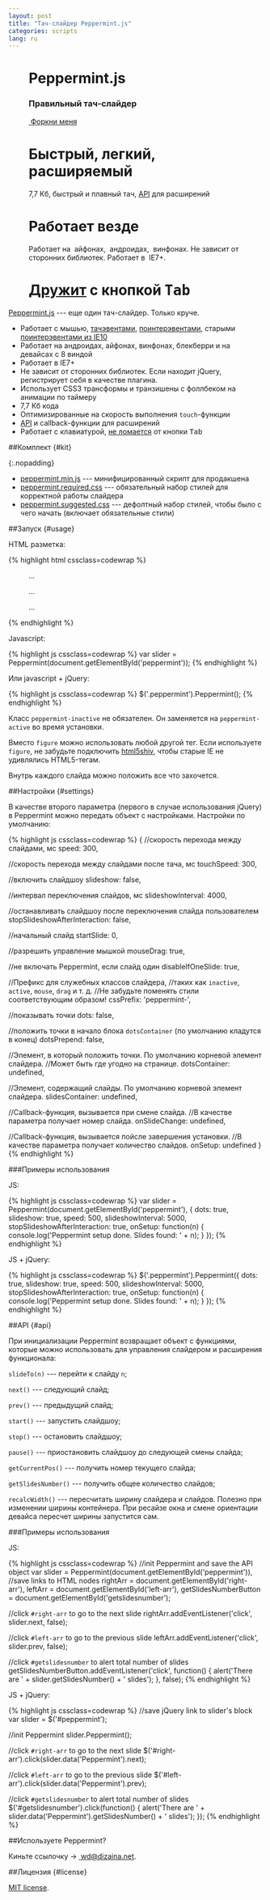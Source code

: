 ```yaml
---
layout: post
title: "Тач-слайдер Peppermint.js"
categories: scripts
lang: ru
---
```


<style>
{% include snippets/peppermint-demo.css %}
</style>

<script>
  dzDelayed.push(function() {
    $('#peppermint').Peppermint({
      dots: true,
      slideshow: true,
      slideshowInterval: 7000,
      stopSlideshowAfterInteraction: true
    });
  });
</script>

<div class="stage peppermint" id="peppermint">
  <figure class="yellow">
    <h1>Peppermint.js</h1>
    <h3>Правильный тач-слайдер</h3>
    <p><a href="https://github.com/wilddeer/Peppermint" class="github"><i class="icon-github">&nbsp;</i>Форкни меня</a></p>
  </figure>

  <figure class="red">
      <h1>Быстрый, легкий, расширяемый</h1>
      <p>7,7 Кб, быстрый и плавный тач, <a href="#api">API</a> для расширений</p>
  </figure>

  <figure class="green">
      <h1>Работает везде</h1>
      <p>Работает на <i class="icon-apple">&nbsp;</i>айфонах, <i class="icon-android">&nbsp;</i>андроидах, <i class="icon-windows">&nbsp;</i>винфонах. Не зависит от сторонних библиотек. Работает в <i class="icon-IE">&nbsp;</i>IE7+.</p>
  </figure>

  <figure class="blue">
    <h1><a href="/internet-maintenance/js-sliders-and-the-tab-key/">Дружит</a> с кнопкой <kbd>Tab</kbd></h1>
    
  </figure>
</div>

[Peppermint.js](https://github.com/wilddeer/Peppermint) --- еще один тач-слайдер. Только круче.

- Работает с мышью, [тачэвентами](http://www.w3.org/TR/touch-events/), [поинтерэвентами](http://www.w3.org/TR/pointerevents/), старыми [поинтерэвентами из IE10](http://msdn.microsoft.com/en-us/library/ie/hh673557(v=vs.85).aspx)
- Работает на андроидах, айфонах, винфонах, блекберри и на девайсах с 8 виндой
- Работает в IE7+
- Не зависит от сторонних библиотек. Если находит jQuery, регистрирует себя в качестве плагина.
- Использует CSS3 трансформы и транзишены с фоллбеком на анимации по таймеру
- 7,7 Кб кода
- Оптимизированные на скорость выполнения `touch`-функции
- [API](#api) и callback-функции для расширений
- Работает с клавиатурой, [не ломается](/internet-maintenance/js-sliders-and-the-tab-key/) от кнопки <kbd>Tab</kbd>

##Комплект {#kit}

{:.nopadding}
- <a href="https://raw.github.com/wilddeer/Peppermint/master/dist/peppermint.min.js" class="iconlink"><i class="icon-cloud-download"> </i><span>peppermint.min.js</span></a> --- минифицированный скрипт для продакшена
- <a href="https://raw.github.com/wilddeer/Peppermint/master/dist/peppermint.required.css" class="iconlink"><i class="icon-cloud-download"> </i><span>peppermint.required.css</span></a> --- обязательный набор стилей для корректной работы слайдера
- <a href="https://raw.github.com/wilddeer/Peppermint/master/dist/peppermint.suggested.css" class="iconlink"><i class="icon-cloud-download"> </i><span>peppermint.suggested.css</span></a> --- дефолтный набор стилей, чтобы было с чего начать (включает обязательные стили)

##Запуск {#usage}

HTML разметка:

{% highlight html cssclass=codewrap %}
<div class="peppermint peppermint-inactive" id="peppermint">
  <figure> ... </figure>

  <figure> ... </figure>

  <figure> ... </figure>
</div>
{% endhighlight %}

Javascript:

{% highlight js cssclass=codewrap %}
var slider = Peppermint(document.getElementById('peppermint'));
{% endhighlight %}

Или javascript + jQuery:

{% highlight js cssclass=codewrap %}
$('.peppermint').Peppermint();
{% endhighlight %}

Класс `peppermint-inactive` не обязателен. Он заменяется на `peppermint-active` во время установки.

Вместо `figure` можно использовать любой другой тег. Если используете `figure`, не забудьте подключить [html5shiv](https://github.com/aFarkas/html5shiv), чтобы старые IE не удивлялись HTML5-тегам.

Внутрь каждого слайда можно положить все что захочется.

##Настройки {#settings}

В качестве второго параметра (первого в случае использования jQuery) в Peppermint можно передать объект с настройками. Настройки по умолчанию:

{% highlight js cssclass=codewrap %}
{
  //скорость перехода между слайдами, мс
  speed: 300,

  //скорость перехода между слайдами после тача, мс
  touchSpeed: 300,

  //включить слайдшоу
  slideshow: false,

  //интервал переключения слайдов, мс
  slideshowInterval: 4000,

  //останавливать слайдшоу после переключения слайда пользователем
  stopSlideshowAfterInteraction: false,

  //начальный слайд
  startSlide: 0,

  //разрешить управление мышкой
  mouseDrag: true,

  //не включать Peppermint, если слайд один
  disableIfOneSlide: true,

  //Префикс для служебных классов слайдера,
  //таких как `inactive`, `active`, `mouse`, `drag` и т. д.
  //Не забудьте поменять стили соответствующим образом!
  cssPrefix: 'peppermint-',

  //показывать точки
  dots: false,

  //положить точки в начало блока `dotsContainer` (по умолчанию кладутся в конец)
  dotsPrepend: false,

  //Элемент, в который положить точки. По умолчанию корневой элемент слайдера.
  //Может быть где угодно на странице.
  dotsContainer: undefined,  

  //Элемент, содержащий слайды. По умолчанию корневой элемент слайдера.
  slidesContainer: undefined,

  //Callback-функция, вызывается при смене слайда.
  //В качестве параметра получает номер слайда.
  onSlideChange: undefined,

  //Callback-функция, вызывается пойсле завершения установки.
  //В качестве параметра получает количество слайдов.
  onSetup: undefined
}
{% endhighlight %}

###Примеры использования

JS:

{% highlight js cssclass=codewrap %}
var slider = Peppermint(document.getElementById('peppermint'), {
  dots: true,
  slideshow: true,
  speed: 500,
  slideshowInterval: 5000,
  stopSlideshowAfterInteraction: true,
  onSetup: function(n) {
    console.log('Peppermint setup done. Slides found: ' + n);
  }
});
{% endhighlight %}

JS + jQuery:

{% highlight js cssclass=codewrap %}
$('.peppermint').Peppermint({
  dots: true,
  slideshow: true,
  speed: 500,
  slideshowInterval: 5000,
  stopSlideshowAfterInteraction: true,
  onSetup: function(n) {
    console.log('Peppermint setup done. Slides found: ' + n);
  }
});
{% endhighlight %}

##API {#api}

При инициализации Peppermint возвращает объект с функциями, которые можно использовать для управления слайдером и расширения функционала:

`slideTo(n)` --- перейти к слайду `n`;

`next()` --- следующий слайд;

`prev()` --- предыдущий слайд;

`start()` --- запустить слайдшоу;

`stop()` --- остановить слайдшоу;

`pause()` --- приостановить слайдшоу до следующей смены слайда;

`getCurrentPos()` --- получить номер текущего слайда;

`getSlidesNumber()` --- получить общее количество слайдов;

`recalcWidth()` --- пересчитать ширину слайдера и слайдов. Полезно при изменении ширины контейнера. При ресайзе окна и смене ориентации девайса пересчет ширины запустится сам.

###Примеры использования

JS:

{% highlight js cssclass=codewrap %}
//init Peppermint and save the API object
var slider = Peppermint(document.getElementById('peppermint')),
    //save links to HTML nodes
    rightArr = document.getElementById('right-arr'),
    leftArr = document.getElementById('left-arr'),
    getSlidesNumberButton = document.getElementById('getslidesnumber');

//click `#right-arr` to go to the next slide
rightArr.addEventListener('click', slider.next, false);

//click `#left-arr` to go to the previous slide
leftArr.addEventListener('click', slider.prev, false);

//click `#getslidesnumber` to alert total number of slides
getSlidesNumberButton.addEventListener('click', function() {
  alert('There are ' + slider.getSlidesNumber() + ' slides');
}, false);
{% endhighlight %}

JS + jQuery:

{% highlight js cssclass=codewrap %}
//save jQuery link to slider's block
var slider = $('#peppermint');

//init Peppermint
slider.Peppermint();

//click `#right-arr` to go to the next slide
$('#right-arr').click(slider.data('Peppermint').next);

//click `#left-arr` to go to the previous slide
$('#left-arr').click(slider.data('Peppermint').prev);

//click `#getslidesnumber` to alert total number of slides
$('#getslidesnumber').click(function() {
    alert('There are ' + slider.data('Peppermint').getSlidesNumber() + ' slides');
});
{% endhighlight %}

##Используете Peppermint?

Киньте ссылочку &rarr; <a href="mailto:wd@dizaina.net" class="iconlink"><i class="icon-envelope">&nbsp;</i>wd@dizaina.net</a>.

##Лицензия {#license}

[MIT license](http://opensource.org/licenses/MIT).
